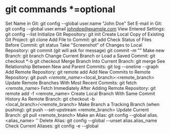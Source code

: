 # git commands *=optional 



Set Name in Git:                                    git config --global user.name "John Doe"
Set E-mail in Git:                                  git config --global user.email johndoe@example.com
View Entered Settings:                              git config --list
Initialize Git Repository:                          git init
Create Local Copy of Existing Git Project:          git clone <path>
Add File to Commit:                                 git add <filename>
Check Status of Files Before Commit:                git status
Take "Screenshot" of Changes to Local Repository:   git commit       (git will ask for message)
                                                    git commit -m "<message>"
Make new Branch:                                    git branch <branchname>
Change Current Branch or Load a Saved Commit:       git checkout *-b <branchname> 
                                                    git checkout <commit>
Merge Branch Into Current Branch:                   git merge <mergedFromBranchName>
See Relationship Between New and Parent Commits:    git log --oneline --graph
Add Remote Repository:                              git remote add <name><url>
Add New Commits to Remote Repository:               git push *<remote_name>*<local_branch>:<remote_branch>
Update Remote Branches With Most Recent Commits:    git fetch <remote_name>
Fetch Immediately After Adding Remote Repository:   git remote add -f <remote_name><url>
Create Local Branch With Same Commit History As 
  Remote Branch:                                    git checkout -b <local_branch><remote>/<remote_branch>
Make Branch a Tracking Branch (when pushing):       git push --set-upstream <remote><remote_branch>
Update Current Branch:                              git pull *<remote>*<remote_branch>
Make an Alias:                                      git config --global alias.<alias_name> '<command>'
Delete Alias:                                       git config --global --unset alias.alias_name
Check Current Aliases:                              git config -e --global

